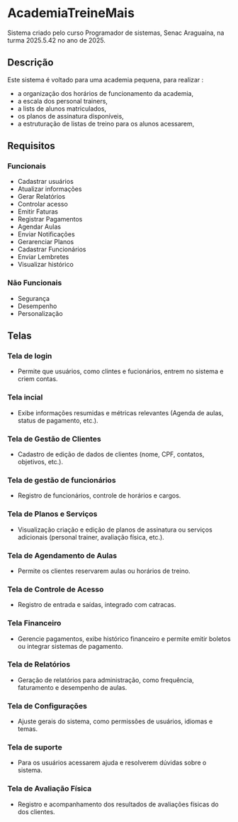 # AcademiaTreineMais
Sistema criado pelo curso Programador de sistemas, Senac Araguaína, na turma 2025.5.42 no ano de 2025.

## Descrição 

Este sistema é voltado para uma academia pequena, para realizar : 
- a organização dos horários de funcionamento da academia,
- a escala dos personal trainers,
- a lists de alunos matriculados,
- os planos de assinatura disponíveis,
- a estruturação de listas de treino para os alunos acessarem,

## Requisitos

### Funcionais
- Cadastrar usuários
- Atualizar informações
- Gerar Relatórios
- Controlar acesso
- Emitir Faturas
- Registrar Pagamentos
- Agendar Aulas
- Enviar Notificações
- Gerarenciar Planos
- Cadastrar Funcionários
- Enviar Lembretes
- Visualizar histórico

### Não Funcionais
- Segurança
- Desempenho
- Personalização 

## Telas

### Tela de login
- Permite que usuários, como clintes e fucionários, entrem no sistema e criem contas. 

### Tela incial 
- Exibe informações resumidas e métricas relevantes (Agenda de aulas, status de pagamento, etc.).

### Tela de Gestão de Clientes 
- Cadastro de edição de dados de clientes (nome, CPF, contatos, objetivos, etc.).

### Tela de gestão de funcionários 
- Registro de funcionários, controle de horários e cargos.

### Tela de Planos e Serviços 
- Visualização criação e edição de planos de assinatura ou serviços adicionais (personal trainer, avaliação física, etc.).

### Tela de Agendamento de Aulas 
- Permite os clientes reservarem aulas ou horários de treino.

### Tela de Controle de Acesso
- Registro de entrada e saídas, integrado com catracas.

### Tela Financeiro
- Gerencie pagamentos, exibe histórico financeiro e permite emitir boletos ou integrar sistemas de pagamento.

### Tela de Relatórios 
- Geração de relatórios para administração, como frequência, faturamento e desempenho de aulas.

### Tela de Configurações 
- Ajuste gerais do sistema, como permissões de usuários, idiomas e temas.

### Tela de suporte 
- Para os usuários acessarem ajuda e resolverem dúvidas sobre o sistema.

### Tela de Avaliação Física
- Registro e acompanhamento dos resultados de avaliações físicas do dos clientes. 





